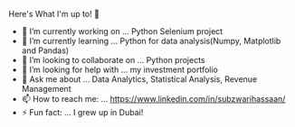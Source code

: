 Here's What I'm up to! 👋

- 🔭 I’m currently working on ... Python Selenium project
- 🌱 I’m currently learning ... Python for data analysis(Numpy, Matplotlib and Pandas)
- 👯 I’m looking to collaborate on ... Python projects
- 🤔 I’m looking for help with ... my investment portfolio 
- 💬 Ask me about ... Data Analytics, Statistical Analysis, Revenue Management
- 📫 How to reach me: ... https://www.linkedin.com/in/subzwarihassaan/
- ⚡ Fun fact: ... I grew up in Dubai!
